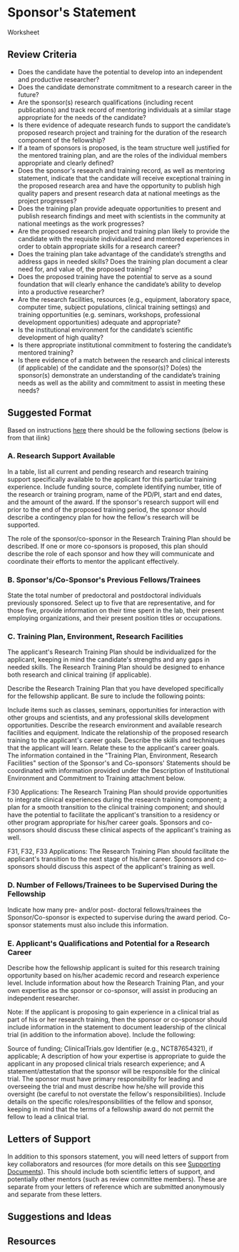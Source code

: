 # Sponsor's Statement

Worksheet

## Review Criteria

* Does the candidate have the potential to develop into an independent and productive researcher? 
* Does the candidate demonstrate commitment to a research career in the future? 
* Are the sponsor(s) research qualifications (including recent publications) and track record of mentoring individuals at a similar stage appropriate for the needs of the candidate? 
* Is there evidence of adequate research funds to support the candidate’s proposed research project and training for the duration of the research component of the fellowship? 
* If a team of sponsors is proposed, is the team structure well justified for the mentored training plan, and are the roles of the individual members appropriate and clearly defined? 
* Does the sponsor's research and training record, as well as mentoring statement, indicate that the candidate will receive exceptional training in the proposed research area and have the opportunity to publish high quality papers and present research data at national meetings as the project progresses? 
* Does the training plan provide adequate opportunities to present and publish research findings and meet with scientists in the community at national meetings as the work progresses?
* Are the proposed research project and training plan likely to provide the candidate with the requisite individualized and mentored experiences in order to obtain appropriate skills for a research career?
* Does the training plan take advantage of the candidate’s strengths and address gaps in needed skills? Does the training plan document a clear need for, and value of, the proposed training?
* Does the proposed training have the potential to serve as a sound foundation that will clearly enhance the candidate’s ability to develop into a productive researcher?
* Are the research facilities, resources (e.g., equipment, laboratory space, computer time, subject populations, clinical training settings) and training opportunities (e.g. seminars, workshops, professional development opportunities) adequate and appropriate? 
* Is the institutional environment for the candidate’s scientific development of high quality? 
* Is there appropriate institutional commitment to fostering the candidate’s mentored training?
* Is there evidence of a match between the research and clinical interests (if applicable) of the candidate and the sponsor(s)? Do(es) the sponsor(s) demonstrate an understanding of the candidate’s training needs as well as the ability and commitment to assist in meeting these needs? 

## Suggested Format

Based on instructions [here](https://grants.nih.gov/grants/how-to-apply-application-guide/forms-e/general/g.430-phs-fellowship-supplemental-form.htm#9) there should be the following sections (below is from that ilink)

### A. Research Support Available
In a table, list all current and pending research and research training support specifically available to the applicant for this particular training experience. Include funding source, complete identifying number, title of the research or training program, name of the PD/PI, start and end dates, and the amount of the award. If the sponsor's research support will end prior to the end of the proposed training period, the sponsor should describe a contingency plan for how the fellow's research will be supported.

The role of the sponsor/co-sponsor in the Research Training Plan should be described. If one or more co-sponsors is proposed, this plan should describe the role of each sponsor and how they will communicate and coordinate their efforts to mentor the applicant effectively.

### B. Sponsor's/Co-Sponsor's Previous Fellows/Trainees
State the total number of predoctoral and postdoctoral individuals previously sponsored. Select up to five that are representative, and for those five, provide information on their time spent in the lab, their present employing organizations, and their present position titles or occupations.

### C. Training Plan, Environment, Research Facilities
The applicant's Research Training Plan should be individualized for the applicant, keeping in mind the candidate's strengths and any gaps in needed skills. The Research Training Plan should be designed to enhance both research and clinical training (if applicable).

Describe the Research Training Plan that you have developed specifically for the fellowship applicant. Be sure to include the following points:

Include items such as classes, seminars, opportunities for interaction with other groups and scientists, and any professional skills development opportunities.
Describe the research environment and available research facilities and equipment.
Indicate the relationship of the proposed research training to the applicant's career goals.
Describe the skills and techniques that the applicant will learn. Relate these to the applicant's career goals.
The information contained in the "Training Plan, Environment, Research Facilities" section of the Sponsor's and Co-sponsors' Statements should be coordinated with information provided under the Description of Institutional Environment and Commitment to Training attachment below.

F30 Applications: The Research Training Plan should provide opportunities to integrate clinical experiences during the research training component; a plan for a smooth transition to the clinical training component; and should have the potential to facilitate the applicant's transition to a residency or other program appropriate for his/her career goals. Sponsors and co-sponsors should discuss these clinical aspects of the applicant's training as well.

F31, F32, F33 Applications: The Research Training Plan should facilitate the applicant's transition to the next stage of his/her career. Sponsors and co-sponsors should discuss this aspect of the applicant's training as well.

### D. Number of Fellows/Trainees to be Supervised During the Fellowship
Indicate how many pre- and/or post- doctoral fellows/trainees the Sponsor/Co-sponsor is expected to supervise during the award period. Co-sponsor statements must also include this information.

### E. Applicant's Qualifications and Potential for a Research Career
Describe how the fellowship applicant is suited for this research training opportunity based on his/her academic record and research experience level. Include information about how the Research Training Plan, and your own expertise as the sponsor or co-sponsor, will assist in producing an independent researcher.

Note: If the applicant is proposing to gain experience in a clinical trial as part of his or her research training, then the sponsor or co-sponsor should include information in the statement to document leadership of the clinical trial (in addition to the information above). Include the following:

Source of funding;
ClinicalTrials.gov Identifier (e.g., NCT87654321), if applicable;
A description of how your expertise is appropriate to guide the applicant in any proposed clinical trials research experience; and
A statement/attestation that the sponsor will be responsible for the clinical trial.
The sponsor must have primary responsibility for leading and overseeing the trial and must describe how he/she will provide this oversight (be careful to not overstate the fellow's responsibilities).
Include details on the specific roles/responsibilities of the fellow and sponsor, keeping in mind that the terms of a fellowship award do not permit the fellow to lead a clinical trial.

## Letters of Support 

In addition to this sponsors statement, you will need letters of support from key collaborators and resources (for more details on this see [Supporting Documents](Supporting_Documents)).  This should include both scientific letters of support, and potentially other mentors (such as review committee members).  These are separate from your letters of reference which are submitted anonymously and separate from these letters.

## Suggestions and Ideas

## Resources